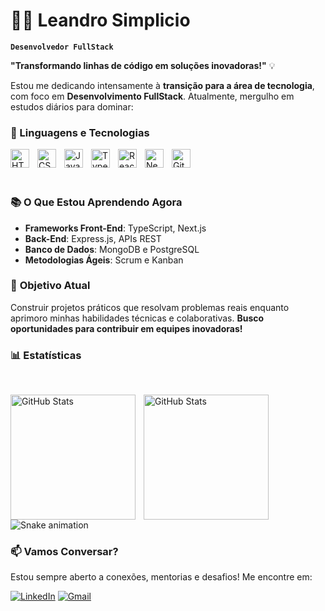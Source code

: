 # 👨‍💻 Leandro Simplicio

**`Desenvolvedor FullStack`**


  **"Transformando linhas de código em soluções inovadoras!"** 💡

Estou me dedicando intensamente à **transição para a área de tecnologia**, com foco em **Desenvolvimento FullStack**. Atualmente, mergulho em estudos diários para dominar:

### 🤖 Linguagens e Tecnologias

<img 
    align="left" 
    alt="HTML"
    title="HTML" 
    width="30px" 
    style="padding-right: 10px;" 
    src="https://cdn.jsdelivr.net/gh/devicons/devicon@latest/icons/html5/html5-original.svg" 
/>
<img 
    align="left" 
    alt="CSS" 
    title="CSS"
    width="30px" 
    style="padding-right: 10px;" 
    src="https://cdn.jsdelivr.net/gh/devicons/devicon@latest/icons/css3/css3-original.svg" 
/>
<img 
    align="left" 
    alt="JavaScript" 
    title="JavaScript"
    width="30px" 
    style="padding-right: 10px;" 
    src="https://cdn.jsdelivr.net/gh/devicons/devicon@latest/icons/javascript/javascript-original.svg" 
/>
<img 
    align="left" 
    alt="TypeScript"
    title="TypeScript" 
    width="30px" 
    style="padding-right: 10px;" 
    src="https://cdn.jsdelivr.net/gh/devicons/devicon@latest/icons/typescript/typescript-original.svg" 
/>
<img 
    align="left" 
    alt="React"
    title="React" 
    width="30px" 
    style="padding-right: 10px;" 
    src="https://cdn.jsdelivr.net/gh/devicons/devicon@latest/icons/react/react-original.svg" 
/>
<img 
    align="left" 
    alt="Next.js" 
    title="Next.js"
    width="30px" 
    style="padding-right: 10px;" 
    src="https://cdn.jsdelivr.net/gh/devicons/devicon@latest/icons/nextjs/nextjs-original.svg" 
/>

<img 
    align="left" 
    alt="Git" 
    title="Git"
    width="30px" 
    style="padding-right: 10px;" 
    src="https://cdn.jsdelivr.net/gh/devicons/devicon@latest/icons/git/git-original.svg" 
/>


<br/>
<br/>

<br>

### 📚 **O Que Estou Aprendendo Agora**
- **Frameworks Front-End**: TypeScript, Next.js
- **Back-End**: Express.js, APIs REST
- **Banco de Dados**: MongoDB e PostgreSQL
- **Metodologias Ágeis**: Scrum e Kanban

### 🎯 **Objetivo Atual**
Construir projetos práticos que resolvam problemas reais enquanto aprimoro minhas habilidades técnicas e colaborativas. **Busco oportunidades para contribuir em equipes inovadoras!**
<br>

### 📊 Estatísticas
<br>
<p>
  <img 
    align="left" 
    alt="GitHub Stats" 
    height="200" 
    style="padding-right: 10px;" 
    src="https://github-readme-stats.vercel.app/api?username=LeandroSimplicio&show_icons=true&theme=radical&include_all_commits=true&locale=pt-br" 
  />

<img 
      align="left" 
      alt="GitHub Stats" 
      height="200" 
      src="https://github-readme-stats.vercel.app/api/top-langs/?username=LeandroSimplicio&theme=tokyonight&layout=compact&custom_title=Tecnologias&langs_count=9" 
  />

</p>

![Snake animation](https://leandrosimplicio.github.io/LeandroSimplicio/github-contribution-grid-snake-dark.svg
)



### 📫 **Vamos Conversar?**
Estou sempre aberto a conexões, mentorias e desafios! Me encontre em:

[![LinkedIn](https://img.shields.io/badge/-LinkedIn-0077B5?logo=linkedin)](https://https://www.linkedin.com/in/leandro-simplicio//)
[![Gmail](https://img.shields.io/badge/-Gmail-D14836?logo=gmail)](mailto:leandro.simpliciio@gmail.com)
